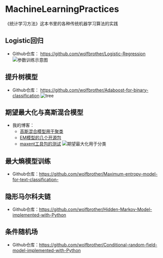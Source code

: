 # MachineLearningPractices
《统计学习方法》这本书里的各种传统机器学习算法的实践



## Logistic回归
+ Github仓库： https://github.com/wolfbrother/Logistic-Regression
  ![参数训练示意图](https://github.com/wolfbrother/MachineLearningPractices/blob/master/_picutures/1416895888_5605.gif?raw=true)


## 提升树模型
+ Github仓库： https://github.com/wolfbrother/Adaboost-for-binary-classification 
 ![tree](https://github.com/wolfbrother/MachineLearningPractices/blob/master/_picutures/tree.png?raw=true)
 
## 期望最大化与高斯混合模型
+ 我的博客：
  + [高斯混合模型用于聚类](https://blog.csdn.net/golden1314521/article/details/46051431)
  + [EM模型的几个开源包](https://blog.csdn.net/golden1314521/article/details/45585651)
  + [maxent工具包的测试](https://blog.csdn.net/golden1314521/article/details/45488773)
![期望最大化用于分类](https://github.com/wolfbrother/MachineLearningPractices/blob/master/_picutures/gmm.png?raw=true)

## 最大熵模型训练
+ Github仓库：https://github.com/wolfbrother/Maximum-entropy-model-for-text-classification-


## 隐形马尔科夫链
+ Github仓库：https://github.com/wolfbrother/Hidden-Markov-Model-implemented-with-Python

## 条件随机场
+ Github仓库：https://github.com/wolfbrother/Conditional-random-field-model-implemented-with-Python
